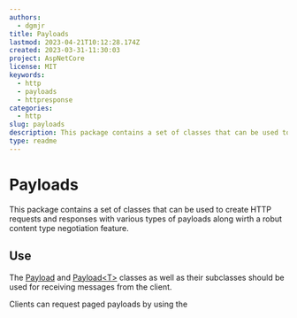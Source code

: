 ```yaml
---
authors:
  - dgmjr
title: Payloads
lastmod: 2023-04-21T10:12:28.174Z
created: 2023-03-31-11:30:03
project: AspNetCore
license: MIT
keywords:
  - http
  - payloads
  - httpresponse
categories:
  - http
slug: payloads
description: This package contains a set of classes that can be used to create HTTP requests and responses with various types of payloads along wirth a robut content type negotiation feature.
type: readme
---
```


# Payloads

This package contains a set of classes that can be used to create HTTP requests and responses with various types of payloads along wirth a robut content type negotiation feature.

## Use

The [Payload](https://github.com/dgmjr-io/Dgmjr.AspNetCore/blob/main/src/Payloads/Payload.cs) and [Payload&lt;T&gt;](https://github.com/dgmjr-io/Dgmjr.AspNetCore/blob/main/src/Payloads/Payload%7BT%7D.cs) classes as well as their subclasses should be used for receiving messages from the client.  

Clients can request paged payloads by using the 